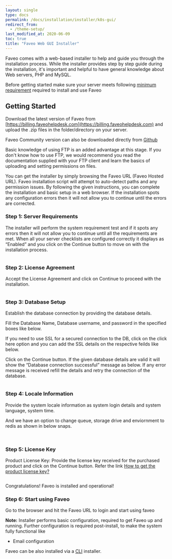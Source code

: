 ```yaml
---
layout: single
type: docs
permalink: /docs/installation/installer/k8s-gui/
redirect_from:
  - /theme-setup/
last_modified_at: 2020-06-09
toc: true
title: "Faveo Web GUI Installer"
---
```


Faveo comes with a web-based installer to help and guide you through the installation process. While the installer provides step by step guide during the installation, it's important and helpful to have general knowledge about Web servers, PHP and MySQL.

Before getting started make sure your server meets following [minimum requirement](/docs/system-requirement/requirement/) required to install and use Faveo

<a id="getting-started" name="getting-started"></a>
## Getting Started

Download the latest version of Faveo from [https://billing.faveohelpdesk.com](https://billing.faveohelpdesk.com) and upload the .zip files in the folder/directory on your server.

Faveo Community version can also be downloaded directly from [Github](https://github.com/ladybirdweb/faveo-helpdesk)

Basic knowledge of using FTP is an added advantage at this stage. If you don't know how to use FTP, we would recommend you read the documentation supplied with your FTP client and learn the basics of uploading and setting permissions on files. 

You can get the installer by simply browsing the Faveo URL (Faveo Hosted URL). Faveo installation script will attempt to auto-detect paths and any permission issues. By following the given instructions, you can complete the installation and basic setup in a web browser. If the installation spots any configuration errors then it will not allow you to continue until the errors are corrected.

<a id="step1" name="step1"></a>
### Step 1: Server Requirements

The installer will perform the system requirement test and if it spots any errors then it will not allow you to continue until all the requirements are met. When all your server checklists are configured correctly it displays as “Enabled” and you click on the Continue button to move on with the installation process.

<img src="https://github.com/ladybirdweb/faveo-server-images/blob/master/_docs/installation/providers/enterprise/GUI-images/probe-page.png?raw=true" alt="" />
    
<a id="step2" name="step2"></a>
### Step 2: License Agreement

Accept the License Agreement and click on Continue to proceed with the installation.

<img src="https://github.com/ladybirdweb/faveo-server-images/blob/master/_docs/installation/providers/enterprise/GUI-images/license.png?raw=true" alt="" />

<a id="step3" name="step3"></a>    
### Step 3: Database Setup

Establish the database connection by providing the database details.

Fill the Database Name, Database username, and password in the specified boxes like below.
<img src="https://github.com/ladybirdweb/faveo-server-images/blob/master/_docs/installation/providers/enterprise/GUI-images/Db-normal.png?raw=true" alt="" />

If you need to use SSL for a secured connection to the DB, click on the click here option and you can add the SSL details on the respective feilds like below.
<img src="https://github.com/ladybirdweb/faveo-server-images/blob/master/_docs/installation/providers/enterprise/GUI-images/db-ssl.png?raw=true" alt="" />

Click on the Continue button. If the given database details are valid it will show the “Database connection successful” message as below. If any error message is received refill the details and retry the connection of the database.

<img src="https://github.com/ladybirdweb/faveo-server-images/blob/master/_docs/installation/providers/enterprise/GUI-images/Db-complition.png?raw=true" alt="" />


<a id="step4" name="step4"></a>
### Step 4: Locale Information

Provide the system locale information as system login details and system language, system time.
<img src="https://github.com/ladybirdweb/faveo-server-images/blob/master/_docs/installation/providers/enterprise/GUI-images/user-create.png?raw=true" alt="" />

And we have an option to change queue, storage drive and enviornment to redis as shown in below snaps.

<img src="https://github.com/ladybirdweb/faveo-server-images/blob/master/_docs/installation/providers/enterprise/GUI-images/RDS-cache.png?raw=true" alt="" />

<img src="https://github.com/ladybirdweb/faveo-server-images/blob/master/_docs/installation/providers/enterprise/GUI-images/environment-options.png?raw=true" alt="" />

<a id="step5" name="step5"></a>
### Step 5: License Key

Product License Key: Provide the license key received for the purchased product and click on the Continue button. Refer the link [How to get the product license key?](/docs/helpers/license-key)

<img src="https://github.com/ladybirdweb/faveo-server-images/blob/master/_docs/installation/providers/enterprise/GUI-images/license-code.jpg?raw=true" alt="" />
    
Congratulations! Faveo is installed and operational!

<a id="step6" name="step6"></a>
### Step 6: Start using Faveo

Go to the browser and hit the Faveo URL to login and start using faveo
<img src="https://github.com/ladybirdweb/faveo-server-images/blob/master/_docs/installation/providers/enterprise/GUI-images/faveo-login.png?raw=true" alt="" />

**Note:** Installer performs basic configuration, required to get Faveo up and running. Further configuration is required post-install, to make the system fully functional like
- Email configuration

Faveo can be also installed via a [CLI](/docs/installation/installer/cli) installer. 
